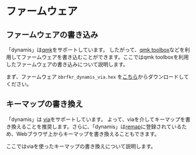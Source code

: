 # ファームウェア
## ファームウェアの書き込み
「dynamis」は[qmk](https://github.com/qmk/qmk_firmware/tree/main/keyboards/bbrfkr/dynamis)をサポートしています。 したがって、[qmk toolbox](https://github.com/qmk/qmk_toolbox)などを利用してファームウェアを書き込むことができます。ここではqmk toolboxを利用したファームウェアの書き込みについて説明します。

まず、ファームウェア `bbrfkr_dynamis_via.hex` を[こちら](https://www.caniusevia.com/docs/download_firmware)からダウンロードしてください。

## キーマップの書き換え
「dynamis」は [via](https://www.caniusevia.com/)をサポートしています。 よって、viaを介してキーマップを書き換えることを推奨します。さらに、「dynamis」は[remap](https://remap-keys.app/catalog/stOy3bAlBUlsGzHCaDIQ)に登録されているため、Webブラウザ上からキーマップを書き換えることもできます。

ここではviaを使ったキーマップの書き換えについて説明します。